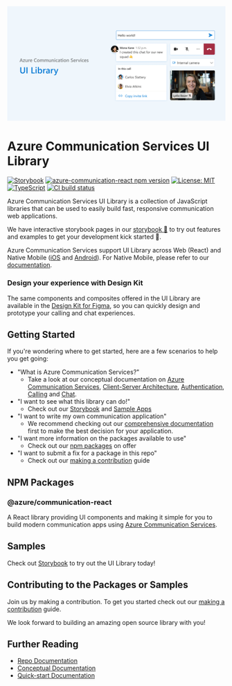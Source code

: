 ![ui-library-banner-image.png](./docs/images/ui-library-banner-image.png)

# Azure Communication Services UI Library

[![Storybook](https://raw.githubusercontent.com/storybooks/brand/master/badge/badge-storybook.svg)](https://azure.github.io/communication-ui-library)
[![azure-communication-react npm version](https://badge.fury.io/js/%40azure%2Fcommunication-react.svg)](https://www.npmjs.com/package/@azure/communication-react)
[![License: MIT](https://img.shields.io/badge/License-MIT-yellow.svg)](https://opensource.org/licenses/MIT)
[![TypeScript](https://img.shields.io/badge/%3C%2F%3E-TypeScript-%230074c1.svg)](https://www.typescriptlang.org/)
[![CI build status](https://github.com/Azure/communication-ui-library/workflows/CI/badge.svg?branch=main)](https://github.com/Azure/communication-ui-library/actions/workflows/ci.yml?query=branch%3Amain)

Azure Communication Services UI Library is a collection of JavaScript libraries that can be used to easily build fast, responsive communication web applications.

We have interactive storybook pages in our [storybook 📖](https://azure.github.io/communication-ui-library/) to try out features and examples to get your development kick started 🚀.

Azure Communication Services support UI Library across Web (React) and Native Mobile ([iOS](https://docs.microsoft.com/azure/communication-services/quickstarts/ui-library/get-started-composites?tabs=kotlin&pivots=platform-ios) and [Android](https://docs.microsoft.com/azure/communication-services/quickstarts/ui-library/get-started-composites?tabs=kotlin&pivots=platform-android)). For Native Mobile, please refer to our [documentation](https://docs.microsoft.com/azure/communication-services/concepts/ui-library/ui-library-overview?pivots=platform-mobile).

### Design your experience with Design Kit

The same components and composites offered in the UI Library are available in the [Design Kit for Figma](https://www.figma.com/community/file/1095841357293210472), so you can quickly design and prototype your calling and chat experiences.

## Getting Started

If you're wondering where to get started, here are a few scenarios to help you get going:

* "What is Azure Communication Services?"
  * Take a look at our conceptual documentation on [Azure Communication Services](https://docs.microsoft.com/azure/communication-services/overview), [Client-Server Architecture](https://docs.microsoft.com/azure/communication-services/concepts/client-and-server-architecture), [Authentication](https://docs.microsoft.com/azure/communication-services/concepts/authentication), [Calling](https://docs.microsoft.com/azure/communication-services/concepts/voice-video-calling/about-call-types) and [Chat](https://docs.microsoft.com/azure/communication-services/concepts/chat/concepts?branch=pr-en-us-152137).
* "I want to see what this library can do!"
  * Check out our [Storybook](https://azure.github.io/communication-ui-library) and [Sample Apps](#samples)
* "I want to write my own communication application"
  * We recommend checking out our [comprehensive documentation](https://azure.github.io/communication-ui-library/?path=/story/overview--page) first to make the best decision for your application.
* "I want more information on the packages available to use"
  * Check out our [npm packages](#npm-packages) on offer
* "I want to submit a fix for a package in this repo"
  * Check out our [making a contribution](<./docs/contributing-guide/1. getting-set-up.md>) guide

## NPM Packages

### @azure/communication-react

A React library providing UI components and  making it simple for you to build modern communication apps using [Azure Communication Services](https://azure.microsoft.com/services/communication-services/).

## Samples


Check out [Storybook](https://azure.github.io/communication-ui-library) to try out the UI Library today!

## Contributing to the Packages or Samples

Join us by making a contribution. To get you started check out our [making a contribution](<./docs/contributing-guide/1. getting-set-up.md>) guide.

We look forward to building an amazing open source library with you!

## Further Reading

* [Repo Documentation](./docs/README.md)
* [Conceptual Documentation](https://azure.github.io/communication-ui-library/?path=/story/overview--page)
* [Quick-start Documentation](https://azure.github.io/communication-ui-library/?path=/story/quickstarts-composites--page)
